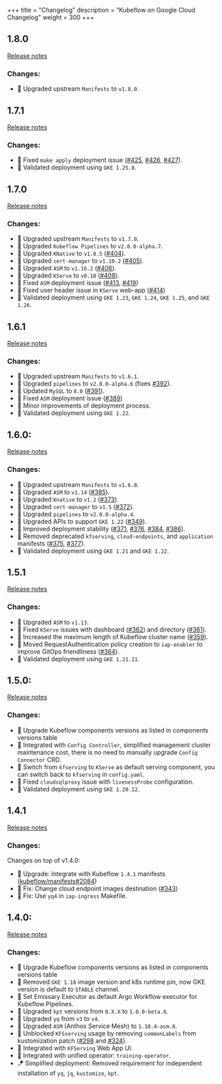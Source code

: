 +++
title = "Changelog"
description = "Kubeflow on Google Cloud Changelog"
weight = 300
+++
## 1.8.0

[Release notes](https://github.com/GoogleCloudPlatform/kubeflow-distribution/releases/tag/v1.8.0)

### Changes:

- 🔼 Upgraded upstream `Manifests` to `v1.8.0`.

## 1.7.1

[Release notes](https://github.com/GoogleCloudPlatform/kubeflow-distribution/releases/tag/v1.7.1)

### Changes:

- 🔨 Fixed `make apply` deployment issue ([#425](https://github.com/GoogleCloudPlatform/kubeflow-distribution/issues/425), [#426](https://github.com/GoogleCloudPlatform/kubeflow-distribution/issues/426), [#427](https://github.com/GoogleCloudPlatform/kubeflow-distribution/issues/427)).
- 🧪 Validated deployment using `GKE 1.25.8`.

## 1.7.0

[Release notes](https://github.com/googlecloudplatform/kubeflow-distribution/releases/tag/v1.7.0)

### Changes:

- 🔼 Upgraded upstream `Manifests` to `v1.7.0`.
- 🔼 Upgraded `Kubeflow Pipelines` to `v2.0.0-alpha.7`.
- 🔼 Upgraded `KNative` to `v1.8.5` ([#404](https://github.com/GoogleCloudPlatform/kubeflow-distribution/issues/404)).
- 🔼 Upgraded `cert-manager` to `v1.10.2` ([#405](https://github.com/GoogleCloudPlatform/kubeflow-distribution/issues/405)).
- 🔼 Upgraded `ASM` to `v1.16.2` ([#406](https://github.com/GoogleCloudPlatform/kubeflow-distribution/issues/406)).
- 🔼 Upgraded `KServe` to `v0.10` ([#408](https://github.com/GoogleCloudPlatform/kubeflow-distribution/issues/408)).
- 🔨 Fixed `ASM` deployment issue ([#413](https://github.com/GoogleCloudPlatform/kubeflow-distribution/issues/413), [#419](https://github.com/GoogleCloudPlatform/kubeflow-distribution/issues/419))
- 🔨 Fixed user header issue in `KServe`  web-app ([#414](https://github.com/GoogleCloudPlatform/kubeflow-distribution/issues/414))
- 🧪 Validated deployment using `GKE 1.23`, `GKE 1.24`, `GKE 1.25`, and `GKE 1.26`.

## 1.6.1

[Release notes](https://github.com/googlecloudplatform/kubeflow-distribution/releases/tag/v1.6.1)

### Changes:

- 🔼 Upgraded upstream `Manifests` to `v1.6.1`.
- 🔼 Upgraded `pipelines` to `v2.0.0-alpha.6` (fixes [#392](https://github.com/GoogleCloudPlatform/kubeflow-distribution/issues/392)).
- 🔼 Updated `MySQL` to `8.0` ([#391](https://github.com/GoogleCloudPlatform/kubeflow-distribution/issues/391)).
- 🔨 Fixed `ASM` deployment issue ([#389](https://github.com/GoogleCloudPlatform/kubeflow-distribution/issues/389))
- 🔨 Minor improvements of deployment process.
- 🧪 Validated deployment using `GKE 1.22`.

## 1.6.0:

[Release notes](https://github.com/googlecloudplatform/kubeflow-distribution/releases/tag/v1.6.0)

### Changes:

- 🔼 Upgraded upstream `Manifests` to `v1.6.0`.
- 🔼 Upgraded `ASM` to `v1.14` ([#385](https://github.com/GoogleCloudPlatform/kubeflow-distribution/issues/385)).
- 🔼 Upgraded `Knative` to `v1.2` ([#373](https://github.com/GoogleCloudPlatform/kubeflow-distribution/issues/373)).
- 🔼 Upgraded `cert-manager` to `v1.5` ([#372](https://github.com/GoogleCloudPlatform/kubeflow-distribution/issues/372)).
- 🔼 Upgraded `pipelines` to `v2.0.0-alpha.4`.
- 🔼 Upgraded APIs to support `GKE 1.22` ([#349](https://github.com/GoogleCloudPlatform/kubeflow-distribution/issues/349)).
- 🔨 Improved deployment stability ([#371](https://github.com/GoogleCloudPlatform/kubeflow-distribution/issues/371), [#376](https://github.com/GoogleCloudPlatform/kubeflow-distribution/issues/376), [#384](https://github.com/GoogleCloudPlatform/kubeflow-distribution/issues/384), [#386](https://github.com/GoogleCloudPlatform/kubeflow-distribution/issues/386)).
- 🚚 Removed deprecated `kfserving`, `cloud-endpoints`, and `application` manifests ([#375](https://github.com/GoogleCloudPlatform/kubeflow-distribution/issues/375), [#377](https://github.com/GoogleCloudPlatform/kubeflow-distribution/issues/377)).
- 🧪 Validated deployment using `GKE 1.21` and `GKE 1.22`.


## 1.5.1

[Release notes](https://github.com/googlecloudplatform/kubeflow-distribution/releases/tag/v1.5.1)

### Changes:

- 🔼 Upgraded `ASM` to `v1.13`.
- 🔨 Fixed `KServe` issues with dashboard ([#362](https://github.com/GoogleCloudPlatform/kubeflow-distribution/issues/362)) and directory ([#361](https://github.com/GoogleCloudPlatform/kubeflow-distribution/issues/361)).
- 🚚 Increased the maximum length of Kubeflow cluster name ([#359](https://github.com/GoogleCloudPlatform/kubeflow-distribution/issues/359)).
- 🚚 Moved RequestAuthentication policy creation to `iap-enabler` to improve GitOps friendliness ([#364](https://github.com/GoogleCloudPlatform/kubeflow-distribution/issues/364)).
- 🧪 Validated deployment using `GKE 1.21.11`.

## 1.5.0:

[Release notes](https://github.com/googlecloudplatform/kubeflow-distribution/releases/tag/v1.5.0)

### Changes:

- 🔼 Upgrade Kubeflow components versions as listed in components versions table
- 🚀 Integrated with `Config Controller`, simplified management cluster maintenance cost, there is no need to manually upgrade `Config Connector` CRD.
- 🚚 Switch from `kfserving` to `KServe` as default serving component, you can switch back to `kfserving` in `config.yaml`.
- 🔨 Fixed `cloudsqlproxy` issue with `livenessProbe` configuration.
- 🧪 Validated deployment using `GKE 1.20.12`.

## 1.4.1

[Release notes](https://github.com/googlecloudplatform/kubeflow-distribution/releases/tag/v1.4.1)

### Changes:

Changes on top of v1.4.0:

- 🔼 Upgrade: Integrate with Kubeflow `1.4.1` manifests ([kubeflow/manifests#2084](https://github.com/kubeflow/manifests/issues/2084))
- 🔨 Fix: Change cloud endpoint images destination ([#343](https://github.com/GoogleCloudPlatform/kubeflow-distribution/issues/343))
- 🔨 Fix: Use `yq4` in `iap-ingress` Makefile.

## 1.4.0:

[Release notes](https://github.com/googlecloudplatform/kubeflow-distribution/releases/tag/v1.4.0)

### Changes:

- 🔼 Upgrade Kubeflow components versions as listed in components versions table
- 🚢 Removed `GKE 1.18` image version and k8s runtime pin, now GKE version is default to `STABLE` channel.
- 🌊 Set Emissary Executor as default Argo Workflow executor for Kubeflow Pipelines.
- 🔼 Upgraded `kpt` versions from `0.X.X` to `1.0.0-beta.6`.
- 🔼 Upgraded `yq` from `v3` to `v4`.
- 🔼 Upgraded `ASM` (Anthos Service Mesh) to `1.10.4-asm.6`.
- 🚀 Unblocked `KFSserving` usage by removing `commonLabels` from kustomization patch ([#298](https://github.com/GoogleCloudPlatform/kubeflow-distribution/issues/298) and [#324](https://github.com/GoogleCloudPlatform/kubeflow-distribution/issues/324)).
- 🔗 Integrated with `KFServing` Web App UI.
- 🔗 Integrated with unified operator: `training-operator`.
- 🪁 Simplified deployment: Removed requirement for independent installation of `yq`, `jq`, `kustomize`, `kpt`.
